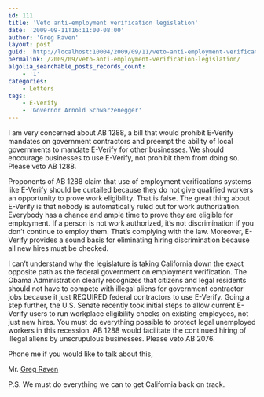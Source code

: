 ```yaml
---
id: 111
title: 'Veto anti-employment verification legislation'
date: '2009-09-11T16:11:00-08:00'
author: 'Greg Raven'
layout: post
guid: 'http://localhost:10004/2009/09/11/veto-anti-employment-verification-legislation/'
permalink: /2009/09/veto-anti-employment-verification-legislation/
algolia_searchable_posts_records_count:
    - '1'
categories:
    - Letters
tags:
    - E-Verify
    - 'Governor Arnold Schwarzenegger'
---
```


I am very concerned about AB 1288, a bill that would prohibit E-Verify mandates on government contractors and preempt the ability of local governments to mandate E-Verify for other businesses. We should encourage businesses to use E-Verify, not prohibit them from doing so. Please veto AB 1288.  
  
Proponents of AB 1288 claim that use of employment verifications systems like E-Verify should be curtailed because they do not give qualified workers an opportunity to prove work eligibility. That is false. The great thing about E-Verify is that nobody is automatically ruled out for work authorization. Everybody has a chance and ample time to prove they are eligible for employment. If a person is not work authorized, it’s not discrimination if you don’t continue to employ them. That’s complying with the law. Moreover, E-Verify provides a sound basis for eliminating hiring discrimination because all new hires must be checked.

I can’t understand why the legislature is taking California down the exact opposite path as the federal government on employment verification. The Obama Administration clearly recognizes that citizens and legal residents should not have to compete with illegal aliens for government contractor jobs because it just REQUIRED federal contractors to use E-Verify. Going a step further, the U.S. Senate recently took initial steps to allow current E-Verify users to run workplace eligibility checks on existing employees, not just new hires. You must do everything possible to protect legal unemployed workers in this recession. AB 1288 would facilitate the continued hiring of illegal aliens by unscrupulous businesses. Please veto AB 2076.

Phone me if you would like to talk about this,

Mr. [Greg Raven](https://www.gregraven.org/)

P.S. We must do everything we can to get California back on track.